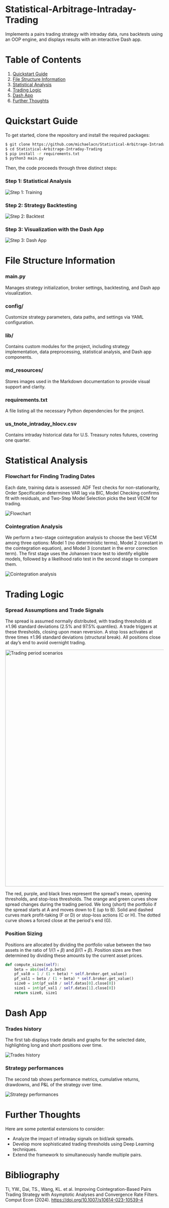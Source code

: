 # Statistical-Arbitrage-Intraday-Trading

Implements a pairs trading strategy with intraday data, runs backtests using an OOP engine, and displays results with an interactive Dash app.


# Table of Contents

1. [Quickstart Guide](#quickstart-guide)
2. [File Structure Information](#file-structure-information)
3. [Statistical Analysis](#statistical-analysis)
4. [Trading Logic](#trading-logic)
5. [Dash App](#dash-app)
6. [Further Thoughts](#further-thoughts)


# Quickstart Guide

To get started, clone the repository and install the required packages:

```bash
$ git clone https://github.com/michaelacn/Statistical-Arbitrage-Intraday-Trading.git
$ cd Statistical-Arbitrage-Intraday-Trading
$ pip install -r requirements.txt
$ python3 main.py
```

Then, the code proceeds through three distinct steps:

### Step 1: Statistical Analysis

![Step 1: Training](md_resources/qs1.png)

### Step 2: Strategy Backtesting

![Step 2: Backtest](md_resources/qs2.png)

### Step 3: Visualization with the Dash App

![Step 3: Dash App](md_resources/qs3.png)


# File Structure Information

### main.py
Manages strategy initialization, broker settings, backtesting, and Dash app visualization.

### config/
Customize strategy parameters, data paths, and settings via YAML configuration.

### lib/
Contains custom modules for the project, including strategy implementation, data preprocessing, statistical analysis, and Dash app components.

### md_resources/
Stores images used in the Markdown documentation to provide visual support and clarity.

### requirements.txt
A file listing all the necessary Python dependencies for the project.

### us_tnote_intraday_hlocv.csv
Contains intraday historical data for U.S. Treasury notes futures, covering one quarter.


# Statistical Analysis

### Flowchart for Finding Trading Dates

Each date, training data is assessed: ADF Test checks for non-stationarity, Order Specification determines VAR lag via BIC, Model Checking confirms fit with residuals, and Two-Step Model Selection picks the best VECM for trading.

![Flowchart](md_resources/stats1.png)

### Cointegration Analysis

We perform a two-stage cointegration analysis to choose the best VECM among three options: Model 1 (no deterministic terms), Model 2 (constant in the cointegration equation), and Model 3 (constant in the error correction term). The first stage uses the Johansen trace test to identify eligible models, followed by a likelihood ratio test in the second stage to compare them.

![Cointegration analysis](md_resources/stats2.png)

# Trading Logic

### Spread Assumptions and Trade Signals

The spread is assumed normally distributed, with trading thresholds at ±1.96 standard deviations (2.5% and 97.5% quantiles). A trade triggers at these thresholds, closing upon mean reversion. A stop loss activates at three times ±1.96 standard deviations (structural break). All positions close at day’s end to avoid overnight trading.

<img src="md_resources/backtest.png" alt="Trading period scenarios" width="750"/>

The red, purple, and black lines represent the spread's mean, opening thresholds, and stop-loss thresholds. The orange and green curves show spread changes during the trading period. We long (short) the portfolio if the spread starts at A and moves down to E (up to B). Solid and dashed curves mark profit-taking (F or D) or stop-loss actions (C or H). The dotted curve shows a forced close at the period's end (G).

### Position Sizing

Positions are allocated by dividing the portfolio value between the two assets in the ratio of $1 / (1 + \beta)$ and $\beta / (1 + \beta)$. Position sizes are then determined by dividing these amounts by the current asset prices.

```python
def compute_sizes(self):
    beta = abs(self.p.beta)
    pf_val0 = 1 / (1 + beta) * self.broker.get_value()
    pf_val1 = beta / (1 + beta) * self.broker.get_value()
    size0 = int(pf_val0 / self.datas[0].close[0])
    size1 = int(pf_val1 / self.datas[1].close[0])
    return size0, size1
```


# Dash App

### Trades history

The first tab displays trade details and graphs for the selected date, highlighting long and short positions over time.

![Trades history](md_resources/dashapp1.png)

### Strategy performances

The second tab shows performance metrics, cumulative returns, drawdowns, and P&L of the strategy over time.

![Strategy performances](md_resources/dashapp2.png)


# Further Thoughts

Here are some potential extensions to consider:

- Analyze the impact of intraday signals on bid/ask spreads.
- Develop more sophisticated trading thresholds using Deep Learning techniques.
- Extend the framework to simultaneously handle multiple pairs.

# Bibliography

Ti, YW., Dai, TS., Wang, KL. et al. Improving Cointegration-Based Pairs Trading Strategy with Asymptotic Analyses and Convergence Rate Filters. Comput Econ (2024). https://doi.org/10.1007/s10614-023-10539-4
